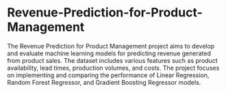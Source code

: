 # Revenue-Prediction-for-Product-Management
The Revenue Prediction for Product Management project aims to develop and evaluate machine learning models for predicting revenue generated from product sales. The dataset includes various features such as product availability, lead times, production volumes, and costs. The project focuses on implementing and comparing the performance of Linear Regression, Random Forest Regressor, and Gradient Boosting Regressor models.
